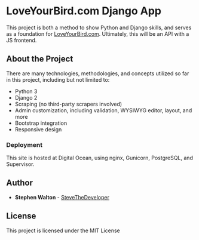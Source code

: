 # LoveYourBird.com Django App

This project is both a method to show Python and Django skills, and serves as a foundation for [LoveYourBird.com](http://www.loveyourbird.com/).  Ultimately, this will be an API with a JS frontend.

## About the Project

There are many technologies, methodologies, and concepts utilized so far in this project, including but not limited to:

* Python 3
* Django 2
* Scraping (no third-party scrapers involved)
* Admin customization, including validation, WYSIWYG editor, layout, and more
* Bootstrap integration
* Responsive design

### Deployment

This site is hosted at Digital Ocean, using nginx, Gunicorn, PostgreSQL, and Supervisor.

## Author

* **Stephen Walton** - [SteveTheDeveloper](http://stevethedeveloper.com)

## License

This project is licensed under the MIT License

